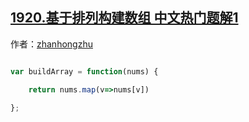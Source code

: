## [1920.基于排列构建数组 中文热门题解1](https://leetcode.cn/problems/build-array-from-permutation/solutions/100000/mapyi-xing-dai-ma-by-zhanhongzhu-9dl6)

作者：[zhanhongzhu](https://leetcode.cn/u/zhanhongzhu)

```js
var buildArray = function(nums) {
    return nums.map(v=>nums[v])
};
```